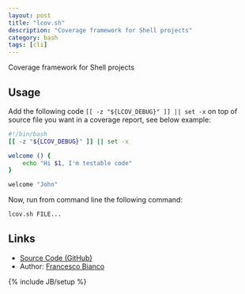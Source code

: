 ```yaml
---
layout: post
title: "lcov.sh"
description: "Coverage framework for Shell projects"
category: bash
tags: [cli]
---
```


Coverage framework for Shell projects

## Usage

Add the following code `[[ -z "${LCOV_DEBUG}" ]] || set -x` on top of source file you want in a coverage report, see below example:

```bash
#!/bin/bash
[[ -z "${LCOV_DEBUG}" ]] || set -x

welcome () {
    echo "Hi $1, I'm testable code"
}

welcome "John"
```

Now, run from command line the following command:

```bash
lcov.sh FILE...
```

## Links

* [Source Code (GitHub)](https://github.com/javanile/lcov.sh)
* Author: [Francesco Bianco](https://github.com/francescobianco)

{% include JB/setup %}
